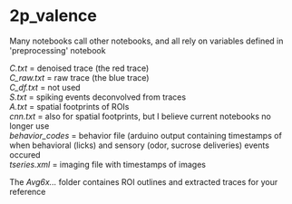 # 2p_valence
 
Many notebooks call other notebooks, and all rely on variables defined in 'preprocessing' notebook  
   
*C.txt* = denoised trace (the red trace)  
*C_raw.txt* = raw trace (the blue trace)  
*C_df.txt* = not used  
*S.txt* = spiking events deconvolved from traces  
*A.txt* = spatial footprints of ROIs  
*cnn.txt* = also for spatial footprints, but I believe current notebooks no longer use  
*behavior_codes* = behavior file (arduino output containing timestamps of when behavioral (licks) and sensory (odor, sucrose deliveries) events occured  
*tseries.xml* = imaging file with timestamps of images  
   
The *Avg6x...* folder containes ROI outlines and extracted traces for your reference
